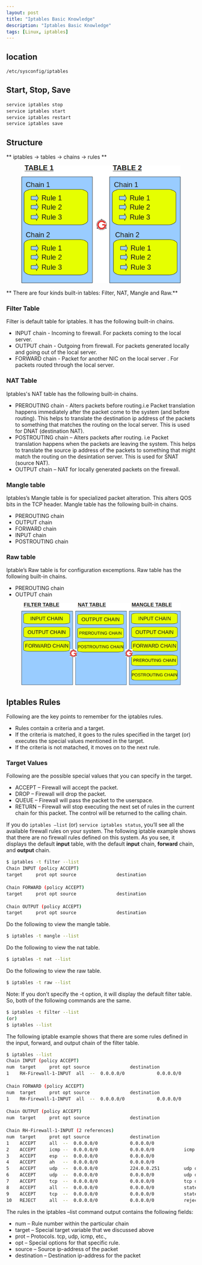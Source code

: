 ```yaml
---
layout: post
title: "Iptables Basic Knowledge"
description: "Iptables Basic Knowledge"
tags: [Linux, iptables]
---
```


## location

```bash
/etc/sysconfig/iptables
```

## Start, Stop, Save

```bash
service iptables stop
service iptables start
service iptables restart
service iptables save
```

## Structure

** iptables -> tables -> chains -> rules **

<figure>
	<img src="/images/iptables/iptables-table-chain-rule-structure.png" alt="">
</figure>

** There are four kinds built-in tables: Filter, NAT, Mangle and Raw.**

### Filter Table
Filter is default table for iptables. It has the following built-in chains.
* INPUT chain - Incoming to firewall. For packets coming to the local server.
* OUTPUT chain - Outgoing from firewall. For packets generated locally and going out of the local server.
* FORWARD chain - Packet for another NIC on the local server . For packets routed through the local server.

### NAT Table
Iptables's NAT table has the following built-in chains.
* PREROUTING chain - Alters packets before routing.i.e Packet translation happens immediately after the packet come to the system (and before routing). This helps to translate the destination ip address of the packets to something that matches the routing on the local server. This is used for DNAT (destination NAT).
* POSTROUTING chain – Alters packets after routing. i.e Packet translation happens when the packets are leaving the system. This helps to translate the source ip address of the packets to something that might match the routing on the desintation server. This is used for SNAT (source NAT).
* OUTPUT chain – NAT for locally generated packets on the firewall.
 
### Mangle table
Iptables’s Mangle table is for specialized packet alteration. This alters QOS bits in the TCP header. Mangle table has the following built-in chains.
* PREROUTING chain
* OUTPUT chain
* FORWARD chain
* INPUT chain
* POSTROUTING chain

### Raw table
Iptable’s Raw table is for configuration excemptions. Raw table has the following built-in chains.
* PREROUTING chain
* OUTPUT chain

<figure>
	<img src="/images/iptables/iptables-filter-nat-mangle-tables.png" alt="">
</figure>

## Iptables Rules
Following are the key points to remember for the iptables rules.
* Rules contain a criteria and a target.
* If the criteria is matched, it goes to the rules specified in the target (or) executes the special values mentioned in the target.
* If the criteria is not matached, it moves on to the next rule.

### Target Values
Following are the possible special values that you can specify in the target.
* ACCEPT – Firewall will accept the packet.
* DROP – Firewall will drop the packet.
* QUEUE – Firewall will pass the packet to the userspace.
* RETURN – Firewall will stop executing the next set of rules in the current chain for this packet. The control will be returned to the calling chain.

If you do `iptables –list` (or) `service iptables status`, you’ll see all the available firewall rules on your system. The following iptable example shows that there are no firewall rules defined on this system. As you see, it displays the default **input** table, with the default **input** chain, **forward** chain, and **output** chain.

```bash
$ iptables -t filter --list
Chain INPUT (policy ACCEPT)
target     prot opt source               destination         

Chain FORWARD (policy ACCEPT)
target     prot opt source               destination         

Chain OUTPUT (policy ACCEPT)
target     prot opt source               destination
```

Do the following to view the mangle table.

```bash
$ iptables -t mangle --list
```
Do the following to view the nat table.

```bash
$ iptables -t nat --list
```

Do the following to view the raw table.

```bash
$ iptables -t raw --list
```

Note: If you don’t specify the -t option, it will display the default filter table. So, both of the following commands are the same.

```bash
$ iptables -t filter --list
(or)
$ iptables --list
```

The following iptable example shows that there are some rules defined in the input, forward, and output chain of the filter table.

```bash
$ iptables --list
Chain INPUT (policy ACCEPT)
num  target     prot opt source               destination
1    RH-Firewall-1-INPUT  all  --  0.0.0.0/0            0.0.0.0/0

Chain FORWARD (policy ACCEPT)
num  target     prot opt source               destination
1    RH-Firewall-1-INPUT  all  --  0.0.0.0/0            0.0.0.0/0

Chain OUTPUT (policy ACCEPT)
num  target     prot opt source               destination

Chain RH-Firewall-1-INPUT (2 references)
num  target     prot opt source               destination
1    ACCEPT     all  --  0.0.0.0/0            0.0.0.0/0
2    ACCEPT     icmp --  0.0.0.0/0            0.0.0.0/0           icmp type 255
3    ACCEPT     esp  --  0.0.0.0/0            0.0.0.0/0
4    ACCEPT     ah   --  0.0.0.0/0            0.0.0.0/0
5    ACCEPT     udp  --  0.0.0.0/0            224.0.0.251         udp dpt:5353
6    ACCEPT     udp  --  0.0.0.0/0            0.0.0.0/0           udp dpt:631
7    ACCEPT     tcp  --  0.0.0.0/0            0.0.0.0/0           tcp dpt:631
8    ACCEPT     all  --  0.0.0.0/0            0.0.0.0/0           state RELATED,ESTABLISHED
9    ACCEPT     tcp  --  0.0.0.0/0            0.0.0.0/0           state NEW tcp dpt:22
10   REJECT     all  --  0.0.0.0/0            0.0.0.0/0           reject-with icmp-host-prohibited
```
The rules in the iptables –list command output contains the following fields:
* num – Rule number within the particular chain
* target – Special target variable that we discussed above
* prot – Protocols. tcp, udp, icmp, etc.,
* opt – Special options for that specific rule.
* source – Source ip-address of the packet
* destination – Destination ip-address for the packet
